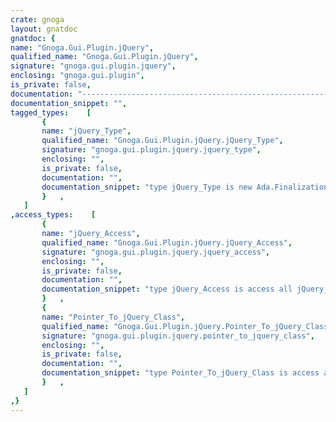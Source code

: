 ```yaml
---
crate: gnoga
layout: gnatdoc
gnatdoc: {
name: "Gnoga.Gui.Plugin.jQuery",
qualified_name: "Gnoga.Gui.Plugin.jQuery",
signature: "gnoga.gui.plugin.jquery",
enclosing: "gnoga.gui.plugin",
is_private: false,
documentation: "-----------------------------------------------------------------------\n  jQuery_Type\n-----------------------------------------------------------------------\n  Binding to allow for general jQuery use outside of Gnoga Objects",
documentation_snippet: "",
tagged_types:    [
       {
       name: "jQuery_Type",
       qualified_name: "Gnoga.Gui.Plugin.jQuery.jQuery_Type",
       signature: "gnoga.gui.plugin.jquery.jquery_type",
       enclosing: "",
       is_private: false,
       documentation: "",
       documentation_snippet: "type jQuery_Type is new Ada.Finalization.Limited_Controlled with private;",
       }   ,
   ]
,access_types:    [
       {
       name: "jQuery_Access",
       qualified_name: "Gnoga.Gui.Plugin.jQuery.jQuery_Access",
       signature: "gnoga.gui.plugin.jquery.jquery_access",
       enclosing: "",
       is_private: false,
       documentation: "",
       documentation_snippet: "type jQuery_Access is access all jQuery_Type;",
       }   ,
       {
       name: "Pointer_To_jQuery_Class",
       qualified_name: "Gnoga.Gui.Plugin.jQuery.Pointer_To_jQuery_Class",
       signature: "gnoga.gui.plugin.jquery.pointer_to_jquery_class",
       enclosing: "",
       is_private: false,
       documentation: "",
       documentation_snippet: "type Pointer_To_jQuery_Class is access all jQuery_Type'Class;",
       }   ,
   ]
,}
---
```

